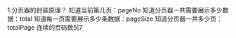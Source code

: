 1.分页器的封装原理？
知道当前第几页：pageNo
知道分页器一共需要展示多少数据：total
知道每一页需要展示多少条数据：pageSize
知道分页器一共多少页：totalPage
连续的页码数5|7



